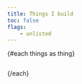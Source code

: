 ```yaml
---
title: Things I build
toc: false
flags:
	- unlisted
---
```


<!-- ```html -->
<script>
	import MD from "$lib/md";
  const things = [
    {
      label: 'doTogether',
      icon: 'https://do-together.vercel.app/favicon.svg',
      desc: 'Simple realtime-multiplayer todo list for recurring tasks',
      links: [
        ['Live Version', 'https://do-together.vercel.app/', 'i-material-symbols-open-in-browser'],
        ['Source Code', 'https://github.com/SarcevicAntonio/doTogether', 'i-mdi-github']
      ]
    },
    {
      label: 'kcalCalc',
      icon: 'https://kcal-calc.vercel.app/favicon.svg',
      desc: 'Free calorie counting app made to fit my needs',
      links: [
        ['Live Version', 'https://kcal-calc.vercel.app/', 'i-material-symbols-open-in-browser'],
        ['Source Code', 'https://github.com/SarcevicAntonio/kcalCalc', 'i-mdi-github']
      ]
    }
  ]
</script>
<!-- ``` -->

<ul>
{#each things as thing}
  <li>
    <MD.Thing {thing}/>
  </li>
{/each}
</ul>

<style>
  ul, li {
    list-style: none;
    margin: 0;
    padding: 0;
  }

  ul {
    display: flex;
    flex-direction: column;
    gap: 1em;
  }
</style>
